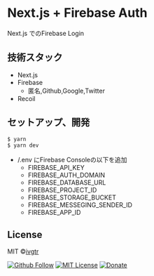 # Next.js + Firebase Auth

Next.js でのFirebase Login

## 技術スタック

- Next.js
- Firebase
  - 匿名,Github,Google,Twitter
- Recoil

## セットアップ、開発
```sh
$ yarn
$ yarn dev
```
- /.env にFirebase Consoleの以下を追加
  - FIREBASE_API_KEY
  - FIREBASE_AUTH_DOMAIN
  - FIREBASE_DATABASE_URL
  - FIREBASE_PROJECT_ID
  - FIREBASE_STORAGE_BUCKET
  - FIREBASE_MESSEGING_SENDER_ID
  - FIREBASE_APP_ID


##  License

MIT ©[ivgtr](https://github.com/ivgtr)

[![Github Follow](https://img.shields.io/github/followers/ivgtr?style=social)](https://github.com/ivgtr) [![MIT License](http://img.shields.io/badge/license-MIT-blue.svg?style=flat)](LICENSE) [![Donate](https://img.shields.io/badge/%EF%BC%84-support-green.svg?style=flat-square)](https://www.buymeacoffee.com/ivgtr)  